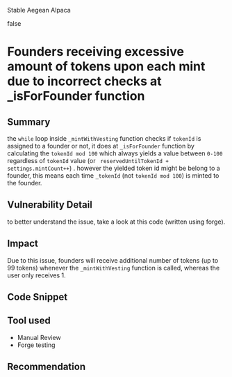 Stable Aegean Alpaca

false

# Founders receiving excessive amount of tokens upon each mint due to incorrect checks at _isForFounder function

## Summary
the `while` loop inside `_mintWithVesting` function checks if `tokenId` is assigned to a founder or not, it does at `_isForFounder` function by calculating the `tokenId mod 100` which always yields a value between `0-100` regardless of `tokenId` value (or ` reservedUntilTokenId + settings.mintCount++`) . however the yielded token id might be belong to a founder, this means each time `_tokenId` (not `tokenId mod 100`) is minted to the founder.

## Vulnerability Detail
to better understand the issue, take a look at this code (written using forge).

## Impact
Due to this issue, founders will receive additional number of tokens (up to 99 tokens) whenever the `_mintWithVesting` function is called, whereas the user only receives 1.

## Code Snippet

## Tool used
- Manual Review
- Forge testing

## Recommendation
